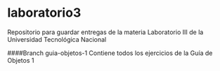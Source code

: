 # laboratorio3
Repositorio para guardar entregas de la materia Laboratorio III de la Universidad Tecnológica Nacional

####Branch guia-objetos-1
Contiene todos los ejercicios de la Guía de Objetos 1
